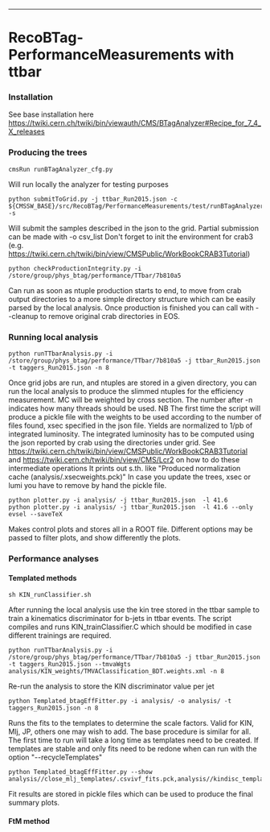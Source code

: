 ----------------------------------------------
# RecoBTag-PerformanceMeasurements with ttbar

### Installation
See base installation here
https://twiki.cern.ch/twiki/bin/viewauth/CMS/BTagAnalyzer#Recipe_for_7_4_X_releases

### Producing the trees
```
cmsRun runBTagAnalyzer_cfg.py
```
Will run locally the analyzer for testing purposes
```
python submitToGrid.py -j ttbar_Run2015.json -c ${CMSSW_BASE}/src/RecoBTag/PerformanceMeasurements/test/runBTagAnalyzer_cfg.py -s
```
Will submit the samples described in the json to the grid.
Partial submission can be made with -o csv_list
Don't forget to init the environment for crab3
(e.g. https://twiki.cern.ch/twiki/bin/view/CMSPublic/WorkBookCRAB3Tutorial)
```
python checkProductionIntegrity.py -i /store/group/phys_btag/performance/TTbar/7b810a5
```
Can run as soon as ntuple production starts to end, to move from crab output directories to a more simple directory structure
which can be easily parsed by the local analysis. 
Once production is finished you can call with --cleanup to remove original crab directories in EOS.

### Running local analysis
```
python runTTbarAnalysis.py -i /store/group/phys_btag/performance/TTbar/7b810a5 -j ttbar_Run2015.json -t taggers_Run2015.json -n 8
```
Once grid jobs are run, and ntuples are stored in a given directory, you can run the local analysis to produce the slimmed ntuples for the efficiency measurement.
MC will be weighted by cross section. The number after -n indicates how many threads should be used.
NB The first time the script will produce a pickle file with the weights to be used according to the number of files found, xsec specified in the json file.
Yields are normalized to 1/pb of integrated luminosity.
The integrated luminosity has to be computed using the json reported by crab using the directories under grid.
See https://twiki.cern.ch/twiki/bin/view/CMSPublic/WorkBookCRAB3Tutorial and https://twiki.cern.ch/twiki/bin/view/CMS/Lcr2 on how to do these intermediate operations
It prints out s.th. like "Produced normalization cache (analysis/.xsecweights.pck)"
In case you update the trees, xsec or lumi you have to remove by hand the pickle file.
```
python plotter.py -i analysis/ -j ttbar_Run2015.json  -l 41.6
python plotter.py -i analysis/ -j ttbar_Run2015.json  -l 41.6 --only evsel --saveTeX
```
Makes control plots and stores all in a ROOT file. Different options may be passed to filter plots, and show differently the plots. 

### Performance analyses

#### Templated methods
```
sh KIN_runClassifier.sh
```
After running the local analysis use the kin tree stored in the ttbar sample to train a kinematics discriminator for b-jets in ttbar events.
The script compiles and runs KIN_trainClassifier.C which should be modified in case different trainings are required.
```
python runTTbarAnalysis.py -i /store/group/phys_btag/performance/TTbar/7b810a5 -j ttbar_Run2015.json -t taggers_Run2015.json --tmvaWgts analysis/KIN_weights/TMVAClassification_BDT.weights.xml -n 8
```
Re-run the analysis to store the KIN discriminator value per jet
```
python Templated_btagEffFitter.py -i analysis/ -o analysis/ -t taggers_Run2015.json -n 8
```
Runs the fits to the templates to determine the scale factors. Valid for KIN, Mlj, JP, others one may wish to add.
The base procedure is similar for all. The first time to run will take a long time as templates need to be created.
If templates are stable and only fits need to be redone when can run with the option "--recycleTemplates"
```
python Templated_btagEffFitter.py --show analysis//close_mlj_templates/.csvivf_fits.pck,analysis//kindisc_templates/.csvivf_fits.pck,analysis//jpTagger_templates/.csvivf_fits.pck
```
Fit results are stored in pickle files which can be used to produce the final summary plots.

#### FtM method